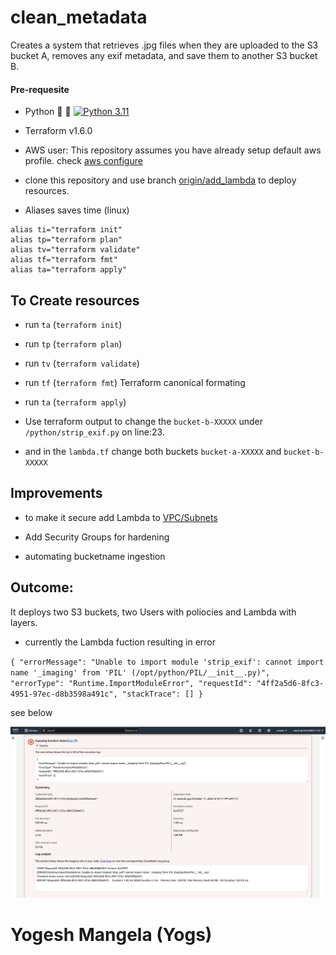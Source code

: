 # clean_metadata
Creates a system that retrieves .jpg files when they are uploaded to the S3 bucket A, removes any exif metadata,  and save them to another S3 bucket B.

#### Pre-requesite
- Python 🐍  🐍
[![Python 3.11](https://img.shields.io/badge/python-3.11-green.svg)](https://www.python.org/downloads/release/python-3110/) 
- Terraform v1.6.0 
- AWS user:
    This repository assumes you have already setup default aws profile. check [aws configure](https://wellarchitectedlabs.com/common/documentation/aws_credentials/)
- clone this repository and use branch [origin/add_lambda](https://github.com/yogmangela/clean_metadata.git) to deploy resources.

- Aliases saves time (linux)
```console
alias ti="terraform init"
alias tp="terraform plan"
alias tv="terraform validate"
alias tf="terraform fmt"
alias ta="terraform apply"
```

## To Create resources
- run ```ta```  (```terraform init```)
- run ```tp```  (```terraform plan```)
- run ```tv```  (```terraform validate```)
- run ```tf```  (```terraform fmt```) Terraform canonical formating
- run ```ta```  (```terraform apply```) 

- Use terraform output to change the `bucket-b-XXXXX` under `/python/strip_exif.py` on line:23.
- and in the `lambda.tf` change both buckets `bucket-a-XXXXX` and `bucket-b-XXXXX`


## Improvements

- to make it secure add Lambda to [VPC/Subnets](https://github.com/terraform-aws-modules/terraform-aws-lambda/blob/v6.0.1/examples/with-vpc/main.tf)

- Add Security Groups for hardening  

- automating bucketname ingestion

## Outcome:

It deploys two S3 buckets, two Users with poliocies and Lambda with layers.

- currently the Lambda fuction  resulting in error

``{
  "errorMessage": "Unable to import module 'strip_exif': cannot import name '_imaging' from 'PIL' (/opt/python/PIL/__init__.py)",
  "errorType": "Runtime.ImportModuleError",
  "requestId": "4ff2a5d6-8fc3-4951-97ec-d8b3598a491c",
  "stackTrace": []
}``

see below

![package error](error.png)


# Yogesh Mangela (Yogs)




